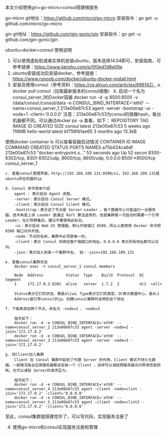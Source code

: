 本文介绍使用gin+go-micro+consul搭建微服务

go-micro git地址：https://github.com/micro/go-micro
安装指令：go get -u github.com/micro/go-micro

gin git地址：https://github.com/gin-gonic/gin
安装指令：go get -u github.com/gin-gonic/gin

ubuntu+docker+consul 使用说明

1. 可以使用虚拟机或者实体机安装ubuntu，版本选择14.04即可，安装指南，可参考链接：https://www.jianshu.com/p/0f0ed7d8e06e
2. ubuntu安装成功后安装docker，参考链接：https://www.runoob.com/docker/ubuntu-docker-install.html
3. 安装及使用consul（参考资料：https://yq.aliyun.com/articles/696142）
	a. docker pull consul（拉取最新版本的consul镜像）
	b. 启动一个名为consul_server_1的Docker容器
docker run -d -p 8500:8500 -v /data/consul:/consul/data -e CONSUL_BIND_INTERFACE='eth0' --name=consul_server_1  213e00e87c53 agent -server -bootstrap -ui -node=1 -client='0.0.0.0'
	注意：213e00e87c53为consul的镜像hash，每台机器都不同，可以通过docker ps -a 查看，如下：
	REPOSITORY          TAG                 IMAGE ID            CREATED             SIZE
	consul              latest              213e00e87c53        5 weeks ago         116MB
	hello-world         latest              bf756fb1ae65        3 months ago        13.3kB

	
使用docker container ls 可以查看容器启动情况
CONTAINER ID   IMAGE         COMMAND                  CREATED         STATUS         PORTS     																	NAMES
a75b434ca6df   213e00e87c53  "docker-entrypoint.s…"   53 seconds ago  Up 52 secon    8300-8302/tcp, 8301-8302/udp, 8600/tcp, 8600/udp, 0.0.0.0:8500->8500/tcp   consul_server_1

	c. 查看consul管理界面，http://192.168.109.131:8500/ui，192.168.109.131是ubuntu所在机器的ip

	d. Consul 命令简单介绍
		agent : 表示启动 Agent 进程。
		-server：表示启动 Consul Server 模式。
		-client：表示启动 Consul Cilent 模式。
		-bootstrap：表示这个节点是 Server-Leader ，每个数据中心只能运行一台服务器。技术角度上讲 Leader 是通过 Raft 算法选举的，但是集群第一次启动时需要一个引导 Leader，在引导群集后，建议不要使用此标志。
		-ui：表示启动 Web UI 管理器，默认开放端口 8500，所以上面使用 Docker 命令把 8500 端口对外开放。
		-node：节点的名称，集群中必须是唯一的。
		-client：表示 Consul 将绑定客户端接口的地址，0.0.0.0 表示所有地址都可以访问。
		-join：表示加入到某一个集群中去。 如：-join=192.168.109.131
		
	e. 查看consul集群状态
		docker exec -t consul_server_1 consul members
		
		Node  Address          Status  Type    Build  Protocol  DC   Segment
		1     172.17.0.2:8301  alive   server  1.7.2  2         dc1  <all>
		
		Status表示它们的状态，都是alive。Type表示它们的类型，DC表示数据中心，是dc1
		Address是引导consul的ip，创建consul集群时会用到这个地址
		
	f. 下面再添加两个节点，命名为 -node=2 、-node=3
	
		指令如下：
		docker run -d -e CONSUL_BIND_INTERFACE='eth0' --name=consul_server_2 213e00e87c53 agent -server -node=2 -join='172.17.0.2'
		docker run -d -e CONSUL_BIND_INTERFACE='eth0' --name=consul_server_3 213e00e87c53 agent -server -node=3 -join='172.17.0.2'
		
	g. 将Client加入集群
		Client 在 Consul 集群中起到了代理 Server 的作用，Client 模式不持久化数据。一般情况每台应用服务器都会安装一个 Client ，这样可以减轻跨服务器访问带来性能损耗。也可以减轻 Server的请求压力。
		
		指令如下：
		docker run -d -e CONSUL_BIND_INTERFACE='eth0' --name=consul_server_4 213e00e87c53 agent -client -node=clint -join='172.17.0.2' -client='0.0.0.0'
		docker run -d -e CONSUL_BIND_INTERFACE='eth0' --name=consul_server_5 213e00e87c53 agent -client -node=clint2 -join='172.17.0.2' -client='0.0.0.0'
		
		
至此，consul集群就搭建完毕了，可以写代码，实现服务注册了
		
4. 使用go-micro和consul实现服务注册和管理
	
	
	
	
	